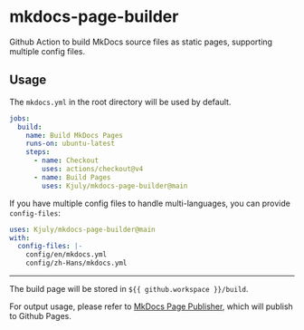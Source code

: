 # mkdocs-page-builder
Github Action to build MkDocs source files as static pages, supporting multiple config files.

## Usage

The `mkdocs.yml` in the root directory will be used by default.
```yaml
jobs:
  build:
    name: Build MkDocs Pages
    runs-on: ubuntu-latest
    steps:
      - name: Checkout
        uses: actions/checkout@v4
      - name: Build Pages
        uses: Kjuly/mkdocs-page-builder@main
```

If you have multiple config files to handle multi-languages, you can provide `config-files`:
```yaml
uses: Kjuly/mkdocs-page-builder@main
with:
  config-files: |-
    config/en/mkdocs.yml
    config/zh-Hans/mkdocs.yml
```

---

The build page will be stored in `${{ github.workspace }}/build`.

For output usage, please refer to [MkDocs Page Publisher](mkdocs-page-publisher), which will publish to Github Pages.


  [mkdocs-page-publisher]: https://github.com/Kjuly/mkdocs-page-publisher
